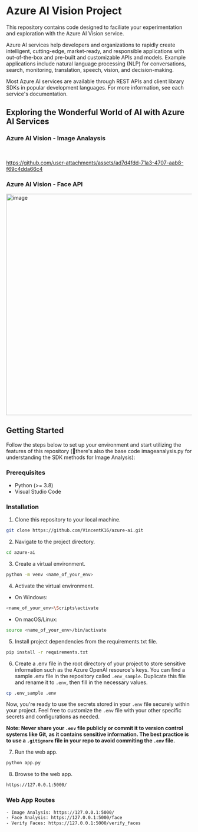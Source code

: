 # Azure AI Vision Project

This repository contains code designed to faciliate your experimentation and exploration with the Azure AI Vision service. 

Azure AI services help developers and organizations to rapidly create intelligent, cutting-edge, market-ready, and responsible applications with out-of-the-box and pre-built and customizable APIs and models. Example applications include natural language processing (NLP) for conversations, search, monitoring, translation, speech, vision, and decision-making.

Most Azure AI services are available through REST APIs and client library SDKs in popular development languages. For more information, see each service's documentation.

## Exploring the Wonderful World of AI with Azure AI Services
### Azure AI Vision - Image Analaysis
<br>


https://github.com/user-attachments/assets/ad7d4fdd-71a3-4707-aab8-f69c4dda66c4



### Azure AI Vision - Face API
<img width="601" alt="image" src="https://github.com/user-attachments/assets/80c62579-fe5f-445d-b1ec-46c7a5f34ff3" />

## Getting Started

Follow the steps below to set up your environment and start utilizing the features of this repository (📌there's also the base code imageanalysis.py for understanding the SDK methods for Image Analysis):

### Prerequisites

- Python (>= 3.8)
- Visual Studio Code
  
### Installation

1. Clone this repository to your local machine.

```bash
git clone https://github.com/VincentK16/azure-ai.git
```

2. Navigate to the project directory.

```bash
cd azure-ai
```

3. Create a virtual environment.

```bash
python -m venv <name_of_your_env>
```

4. Activate the virtual environment.

- On Windows:

```bash
<name_of_your_env>\Scripts\activate
```

- On macOS/Linux:
```bash
source <name_of_your_env>/bin/activate
```

5. Install project dependencies from the requirements.txt file.

```bash
pip install -r requirements.txt
```

6. Create a .env file in the root directory of your project to store sensitive information such as the Azure OpenAI resource's keys. You can find a sample .env file in the repository called `.env_sample`. Duplicate this file and rename it to `.env`, then fill in the necessary values.

```bash
cp .env_sample .env
```

Now, you're ready to use the secrets stored in your `.env` file securely within your project. Feel free to customize the `.env` file with your other specific secrets and configurations as needed.

**Note: Never share your `.env` file publicly or commit it to version control systems like Git, as it contains sensitive information. The best practice is to use a `.gitignore` file in your repo to avoid commiting the `.env` file.**

7. Run the web app.
   
```bash
python app.py
```

8. Browse to the web app.

```bash
https://127.0.0.1:5000/
```

### Web App Routes
```bash
- Image Analysis: https://127.0.0.1:5000/
- Face Analysis: https://127.0.0.1:5000/face
- Verify Faces: https://127.0.0.1:5000/verify_faces
```

